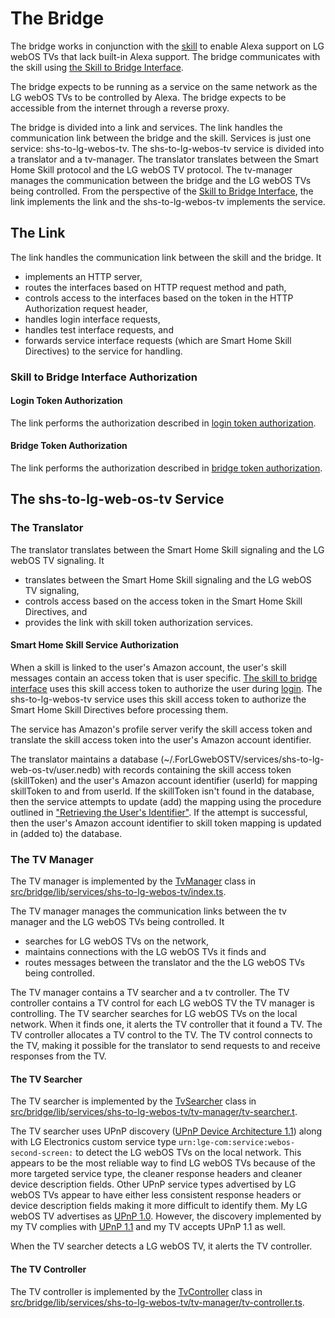 # The Bridge

The bridge works in conjunction with the [skill](./skill.md#the-skill) to enable Alexa support on LG webOS TVs that lack built-in Alexa support. The bridge communicates with the skill using [the Skill to Bridge Interface](./skill-to-bridge-interface.md#the-skill-to-bridge-interface).

The bridge expects to be running as a service on the same network as the LG webOS TVs to be controlled by Alexa. The bridge expects to be accessible from the internet through a reverse proxy.

The bridge is divided into a link and services. The link handles the communication link between the bridge and the skill. Services is just one service: shs-to-lg-webos-tv. The shs-to-lg-webos-tv service is divided into a translator and a tv-manager. The translator translates between the Smart Home Skill protocol and the LG webOS TV protocol. The tv-manager manages the communication between the bridge and the LG webOS TVs being controlled. From the perspective of the [Skill to Bridge Interface](./skill-to-bridge-interface.md#the-skill-to-bridge-interface), the link implements the link and the shs-to-lg-webos-tv implements the service.

## The Link

The link handles the communication link between the skill and the bridge. It

- implements an HTTP server,
- routes the interfaces based on HTTP request method and path,
- controls access to the interfaces based on the token in the HTTP Authorization request header,
- handles login interface requests,
- handles test interface requests, and
- forwards service interface requests (which are Smart Home Skill Directives) to the service for handling.

### Skill to Bridge Interface Authorization

#### Login Token Authorization

The link performs the authorization described in [login token authorization](./skill-to-bridge-interface.md#the-login-token-authorization).

#### Bridge Token Authorization

The link performs the authorization described in [bridge token authorization](./skill-to-bridge-interface.md#the-bridge-token-authorization).

## The shs-to-lg-web-os-tv Service

### The Translator

The translator translates between the Smart Home Skill signaling and the LG webOS TV signaling. It

- translates between the Smart Home Skill signaling and the LG webOS TV signaling,
- controls access based on the access token in the Smart Home Skill Directives, and
- provides the link with skill token authorization services.

#### Smart Home Skill Service Authorization

When a skill is linked to the user's Amazon account, the user's skill messages contain an access token that is user specific. [The skill to bridge interface](./skill-to-bridge-interface.md#the-skill-to-bridge-interface) uses this skill access token to authorize the user during [login](./skill-to-bridge-interface.md#the-login-interface). The shs-to-lg-webos-tv service uses this skill access token to authorize the Smart Home Skill Directives before processing them.

The service has Amazon's profile server verify the skill access token and translate the skill access token into the user's Amazon account identifier.

The translator maintains a database (~/.ForLGwebOSTV/services/shs-to-lg-web-os-tv/user.nedb) with records containing the skill access token (skillToken) and the user's Amazon account identifier (userId) for mapping skillToken to and from userId. If the skillToken isn't found in the database, then the service attempts to update (add) the mapping using the procedure outlined in ["Retrieving the User's Identifier"](./skill.md#retrieving-the-users-identifier). If the attempt is successful, then the user's Amazon account identifier to skill token mapping is updated in (added to) the database.

### The TV Manager

The TV manager is implemented by the [TvManager](../../../docs/bridge/lib/services/shs-to-lg-webos-tv/tv-manager/classes/TvManager.md) class in [src/bridge/lib/services/shs-to-lg-webos-tv/index.ts](../../../src/bridge/lib/services/shs-to-lg-webos-tv/index.ts).

The TV manager manages the communication links between the tv manager and the LG webOS TVs being controlled. It

- searches for LG webOS TVs on the network,
- maintains connections with the LG webOS TVs it finds and
- routes messages between the translator and the the LG webOS TVs being controlled.

The TV manager contains a TV searcher and a tv controller. The TV controller contains a TV control for each LG webOS TV the TV manager is controlling. The TV searcher searches for LG webOS TVs on the local network. When it finds one, it alerts the TV controller that it found a TV. The TV controller allocates a TV control to the TV. The TV control connects to the TV, making it possible for the translator to send requests to and receive responses from the TV.

#### The TV Searcher

The TV searcher is implemented by the [TvSearcher](../../../docs/bridge/lib/services/shs-to-lg-webos-tv/tv-manager/tv-searcher/classes/TvSearcher.md) class in [src/bridge/lib/services/shs-to-lg-webos-tv/tv-manager/tv-searcher.t](../../../src/bridge/lib/services/shs-to-lg-webos-tv/tv-manager/tv-searcher.ts).

The TV searcher uses UPnP discovery ([UPnP Device Architecture 1.1](https://upnp.org/specs/arch/UPnP-arch-DeviceArchitecture-v1.1.pdf)) along with LG Electronics custom service type `urn:lge-com:service:webos-second-screen:` to detect the LG webOS TVs on the local network. This appears to be the most reliable way to find LG webOS TVs because of the more targeted service type, the cleaner response headers and cleaner device description fields. Other UPnP service types advertised by LG webOS TVs appear to have either less consistent response headers or device description fields making it more difficult to identify them. My LG webOS TV advertises as [UPnP 1.0](https://upnp.org/specs/arch/UPnP-arch-DeviceArchitecture-v1.0.pdf). However, the discovery implemented by my TV complies with [UPnP 1.1](https://upnp.org/specs/arch/UPnP-arch-DeviceArchitecture-v1.1.pdf) and my TV accepts UPnP 1.1 as well.

When the TV searcher detects a LG webOS TV, it alerts the TV controller.

#### The TV Controller

The TV controller is implemented by the [TvController](../../../docs/bridge/lib/services/shs-to-lg-webos-tv/tv-manager/tv-controller/classes/TvController.md`) class in [src/bridge/lib/services/shs-to-lg-webos-tv/tv-manager/tv-controller.ts](../../../src/bridge/lib/services/shs-to-lg-webos-tv/tv-manager/tv-controller.ts).
